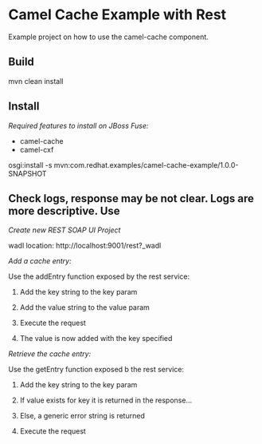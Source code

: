 Camel Cache Example with Rest
=============================
Example project on how to use the camel-cache component.

Build
-----
mvn clean install

Install
-------
*Required features to install on JBoss Fuse:*
- camel-cache
- camel-cxf

osgi:install -s mvn:com.redhat.examples/camel-cache-example/1.0.0-SNAPSHOT

Check logs, response may be not clear. Logs are more descriptive.
Use
---
*Create new REST SOAP UI Project*

wadl location: http://localhost:9001/rest?_wadl

*Add a cache entry:*

Use the addEntry function exposed by the rest service:

1. Add the key string to the key param

2. Add the value string to the value param

3. Execute the request

4. The value is now added with the key specified

*Retrieve the cache entry:*

Use the getEntry function exposed b the rest service:

1.  Add the key string to the key param

2.  If value exists for key it is returned in the response...

3.  Else, a generic error string is returned

4.  Execute the request
